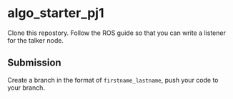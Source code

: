 # algo_starter_pj1

Clone this repostory. Follow the ROS guide so that you can write a listener for the talker node. 

## Submission
Create a branch in the format of ```firstname_lastname```, push your code to your branch. 
